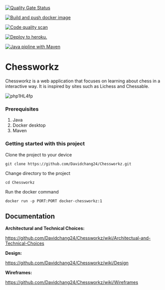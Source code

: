 [![Quality Gate Status](https://sonarcloud.io/api/project_badges/measure?project=Davidchang24_Chessworkz&metric=alert_status)](https://sonarcloud.io/summary/new_code?id=Davidchang24_Chessworkz)

[![Build and push docker image](https://github.com/Davidchang24/Chessworkz/actions/workflows/docker.yml/badge.svg)](https://github.com/Davidchang24/Chessworkz/actions/workflows/docker.yml)

[![Code quality scan](https://github.com/Davidchang24/Chessworkz/actions/workflows/sonarcloud.yml/badge.svg)](https://github.com/Davidchang24/Chessworkz/actions/workflows/sonarcloud.yml)

[![Deploy to heroku.](https://github.com/Davidchang24/Chessworkz/actions/workflows/heroku.yml/badge.svg?branch=main)](https://github.com/Davidchang24/Chessworkz/actions/workflows/heroku.yml)

[![Java pipline with Maven](https://github.com/Davidchang24/Chessworkz/actions/workflows/main.yml/badge.svg?branch=main)](https://github.com/Davidchang24/Chessworkz/actions/workflows/main.yml)

# Chessworkz
Chessworkz is a web application that focuses on learning about chess in a interactive way. It is inspired by sites such as Lichess and Chessable.

![php1HL4fp](https://user-images.githubusercontent.com/57895305/203045250-93c934e4-a43a-4a12-a9aa-67e5f9b01806.gif)


### Prerequisites
1. Java
2. Docker desktop
3. Maven


### Getting started with this project

Clone the project to your device

`git clone https://github.com/Davidchang24/Chessworkz.git`

Change directory to the project

`cd Chessworkz`

Run the docker command

`docker run -p PORT:PORT docker-chessworkz:1 `


## Documentation

**Architectural and Technical Choices:**

https://github.com/Davidchang24/Chessworkz/wiki/Architectual-and-Technical-Choices

**Design:**

https://github.com/Davidchang24/Chessworkz/wiki/Design

**Wireframes:**

https://github.com/Davidchang24/Chessworkz/wiki/Wireframes
